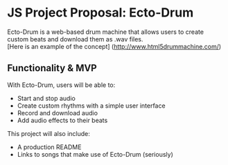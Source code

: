 # JS Project Proposal: Ecto-Drum
Ecto-Drum is a web-based drum machine that allows users to create custom beats and download them as .wav files.  
[Here is an example of the concept] (http://www.html5drummachine.com/)

## Functionality & MVP
With Ecto-Drum, users will be able to:
* Start and stop audio
* Create custom rhythms with a simple user interface
* Record and download audio
* Add audio effects to their beats  

This project will also include:
* A production README
* Links to songs that make use of Ecto-Drum (seriously)

